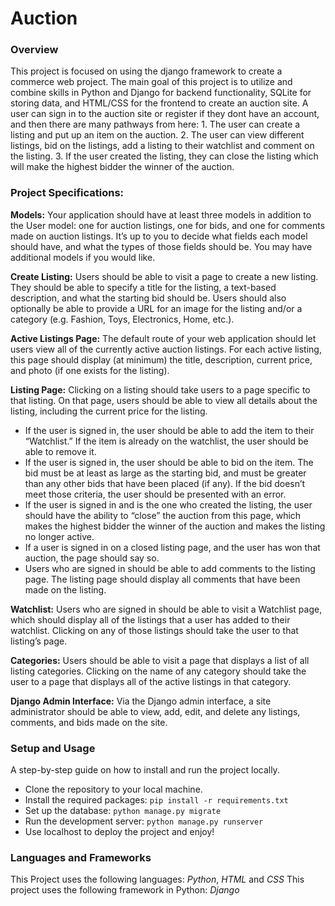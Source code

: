 # Auction
### Overview
This project is focused on using the django framework to create a commerce web project. The main goal of this project is to utilize and combine skills in Python and Django for backend functionality, SQLite for storing data, and HTML/CSS for the frontend to create an auction site. A user can sign in to the auction site or register if they dont have an account, and then there are many pathways from here: 1. The user can create a listing and put up an item on the auction. 2. The user can view different listings, bid on the listings, add a listing to their watchlist and comment on the listing. 3. If the user created the listing, they can close the listing which will make the highest bidder the winner of the auction.

### Project Specifications:
**Models:** Your application should have at least three models in addition to the User model: one for auction listings, one for bids, and one for comments made on auction listings. It’s up to you to decide what fields each model should have, and what the types of those fields should be. You may have additional models if you would like.

**Create Listing:** Users should be able to visit a page to create a new listing. They should be able to specify a title for the listing, a text-based description, and what the starting bid should be. Users should also optionally be able to provide a URL for an image for the listing and/or a category (e.g. Fashion, Toys, Electronics, Home, etc.).

**Active Listings Page:** The default route of your web application should let users view all of the currently active auction listings. For each active listing, this page should display (at minimum) the title, description, current price, and photo (if one exists for the listing).

**Listing Page:** Clicking on a listing should take users to a page specific to that listing. On that page, users should be able to view all details about the listing, including the current price for the listing.
- If the user is signed in, the user should be able to add the item to their “Watchlist.” If the item is already on the watchlist, the user should be   able to remove it.
- If the user is signed in, the user should be able to bid on the item. The bid must be at least as large as the starting bid, and must be greater than any other bids that have been placed (if any). If the bid doesn’t meet those criteria, the user should be presented with an error.
- If the user is signed in and is the one who created the listing, the user should have the ability to “close” the auction from this page, which makes the highest bidder the winner of the auction and makes the listing no longer active.
- If a user is signed in on a closed listing page, and the user has won that auction, the page should say so.
- Users who are signed in should be able to add comments to the listing page. The listing page should display all comments that have been made on the listing.

**Watchlist:** Users who are signed in should be able to visit a Watchlist page, which should display all of the listings that a user has added to their watchlist. Clicking on any of those listings should take the user to that listing’s page.

**Categories:** Users should be able to visit a page that displays a list of all listing categories. Clicking on the name of any category should take the user to a page that displays all of the active listings in that category.

**Django Admin Interface:** Via the Django admin interface, a site administrator should be able to view, add, edit, and delete any listings, comments, and bids made on the site.

### Setup and Usage
A step-by-step guide on how to install and run the project locally.

- Clone the repository to your local machine.
- Install the required packages: ```pip install -r requirements.txt```
- Set up the database: ```python manage.py migrate```
- Run the development server: ```python manage.py runserver```
- Use localhost to deploy the project and enjoy!

### Languages and Frameworks
This Project uses the following languages: _Python_, _HTML_ and _CSS_
This project uses the following framework in Python: _Django_
